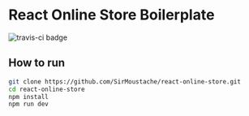 # React Online Store Boilerplate
![travis-ci badge](https://travis-ci.com/SirMoustache/react-online-store.svg?branch=master)

## How to run
```bash
git clone https://github.com/SirMoustache/react-online-store.git
cd react-online-store
npm install
npm run dev
```
